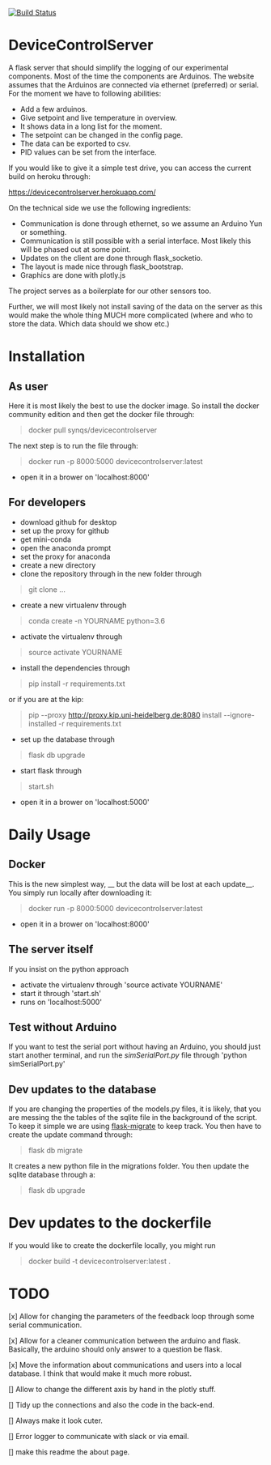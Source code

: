 [![Build Status](https://travis-ci.org/synqs/DeviceControlServer.svg?branch=master)](https://travis-ci.org/synqs/DeviceControlServer)

# DeviceControlServer

A flask server that should simplify the logging of our experimental components. Most of the time the components are Arduinos. The website assumes that the Arduinos are connected via ethernet (preferred) or serial. For the moment we have to following abilities:

- Add a few arduinos.
- Give setpoint and live temperature in overview.
- It shows data in a long list for the moment.
- The setpoint can be changed in the config page.
- The data can be exported to csv.
- PID values can be set from the interface.

If you would like to give it a simple test drive, you can access the current build on heroku through:

https://devicecontrolserver.herokuapp.com/

On the technical side we use the following ingredients:

- Communication is done through ethernet, so we assume an Arduino Yun or something.
- Communication is still possible with a serial interface. Most likely this will be phased out at some point.
- Updates on the client are done through flask_socketio.
- The layout is made nice through flask_bootstrap.
- Graphics are done with plotly.js

The project serves as a boilerplate for our other sensors too.

Further, we will most likely not install saving of the data on the server as this would make the whole thing MUCH more complicated (where and who to store the data. Which data should we show etc.)

# Installation

## As user
Here it is most likely the best to use the docker image. So install the docker community edition and then get the docker file through:

> docker pull synqs/devicecontrolserver

The next step is to run the file through:

> docker run -p 8000:5000 devicecontrolserver:latest

- open it in a brower on 'localhost:8000'

## For developers

- download github for desktop
- set up the proxy for github
- get mini-conda
- open the anaconda prompt
- set the proxy for anaconda
- create a new directory
- clone the repository through in the new folder through
 > git clone ...
- create a new virtualenv through
 > conda create -n YOURNAME python=3.6
- activate the virtualenv through
> source activate YOURNAME
- install the dependencies through
> pip install -r requirements.txt

 or if you are at the kip:

 > pip --proxy http://proxy.kip.uni-heidelberg.de:8080 install --ignore-installed -r requirements.txt
- set up the database through

> flask db upgrade

- start flask through

> start.sh
- open it in a brower on 'localhost:5000'

# Daily Usage

## Docker

This is the new simplest way, __ but the data will be lost at each update__. You simply run locally after downloading it:

> docker run -p 8000:5000 devicecontrolserver:latest

- open it in a brower on 'localhost:8000'

## The server itself

If you insist on the python approach

 - activate the virtualenv through 'source activate YOURNAME'
 - start it through 'start.sh'
 - runs on 'localhost:5000'

## Test without Arduino

 If you want to test the serial port without having an Arduino, you should just
 start another terminal, and run the _simSerialPort.py_ file through 'python simSerialPort.py'

## Dev updates to the database

If you are changing the properties of the models.py files, it is likely, that you are messing the the tables of the sqlite file in the background of the script. To keep it simple we are using [flask-migrate](https://flask-migrate.readthedocs.io/en/latest/) to keep track. You then have to create the update command through:

> flask db migrate

It creates a new python file in the migrations folder. You then update the sqlite database through a:

> flask db upgrade

# Dev updates to the dockerfile

If you would like to create the dockerfile locally, you might run

>  docker build -t devicecontrolserver:latest .

# TODO

 [x] Allow for changing the parameters of the feedback loop through some serial communication.

 [x] Allow for a cleaner communication between the arduino and flask. Basically, the arduino should only answer to a question be flask.

 [x] Move the information about communications and users into a local database. I think that would make it much more robust.

 [] Allow to change the different axis by hand in the plotly stuff.

 [] Tidy up the connections and also the code in the back-end.

 [] Always make it look cuter.

 [] Error logger to communicate with slack or via email.

 [] make this readme the about page.
